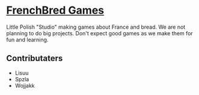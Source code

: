 # [FrenchBred Games](https://frenchbred.github.io/)

Little Polish "Studio" making games about France and bread.
We are not planning to do big projects.
Don't expect good games as we make them for fun and learning.

## Contributaters

- Lisuu
- Spzla
- Wojjakk